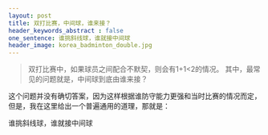 ```yaml
---
layout: post
title: 双打比赛，中间球，谁来接？
header_keywords_abstract : false
one_sentence: 谁挑斜线球，谁就接中间球
header_image: korea_badminton_double.jpg
---
```


>双打比赛中，如果球员之间配合不默契，则会有1+1<2的情况。
>其中，最常见的问题就是，中间球到底由谁来接？

这个问题并没有确切答案，因为这样根据谁防守能力更强和当时比赛的情况而定，但是，我在这里给出一个普遍通用的道理，那就是：

<div class="alert alert-danger" role="alert">谁挑斜线球，谁就接中间球</div>